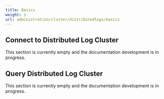 ```yaml
---
title: Basics
weight: 1
url: administration/cluster/distributedlogs/basics
---
```


## Connect to Distributed Log Cluster

This section is currently empty and the documentation development is in progress.

## Query Distributed Log Cluster

This section is currently empty and the documentation development is in progress.
